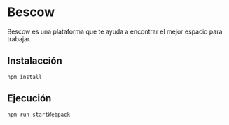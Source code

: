 # Bescow
Bescow es una plataforma que te ayuda a encontrar el mejor espacio para trabajar.

## Instalacción
```
npm install
```

## Ejecución
```
npm run startWebpack
```
